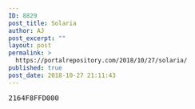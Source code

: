 ```yaml
---
ID: 8829
post_title: Solaria
author: AJ
post_excerpt: ""
layout: post
permalink: >
  https://portalrepository.com/2018/10/27/solaria/
published: true
post_date: 2018-10-27 21:11:43
---
```

<pre>2164F8FFD000</pre>